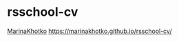 # rsschool-cv
[MarinaKhotko](https://marinakhotko.github.io/rsschool-cv/cv)
https://marinakhotko.github.io/rsschool-cv/

